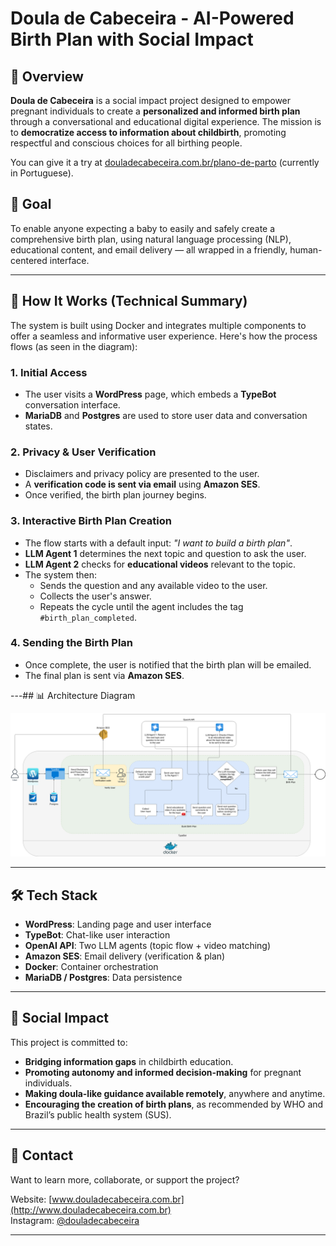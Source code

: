 # Doula de Cabeceira - AI-Powered Birth Plan with Social Impact

## 🌱 Overview

**Doula de Cabeceira** is a social impact project designed to empower pregnant individuals to create a **personalized and informed birth plan** through a conversational and educational digital experience. The mission is to **democratize access to information about childbirth**, promoting respectful and conscious choices for all birthing people.

You can give it a try at [douladecabeceira.com.br/plano-de-parto](http://www.douladecabeceira.com.br/plano-de-parto) (currently in Portuguese).

## 🎯 Goal

To enable anyone expecting a baby to easily and safely create a comprehensive birth plan, using natural language processing (NLP), educational content, and email delivery — all wrapped in a friendly, human-centered interface.

---

## 🧠 How It Works (Technical Summary)

The system is built using Docker and integrates multiple components to offer a seamless and informative user experience. Here's how the process flows (as seen in the diagram):

### 1. **Initial Access**
- The user visits a **WordPress** page, which embeds a **TypeBot** conversation interface.
- **MariaDB** and **Postgres** are used to store user data and conversation states.

### 2. **Privacy & User Verification**
- Disclaimers and privacy policy are presented to the user.
- A **verification code is sent via email** using **Amazon SES**.
- Once verified, the birth plan journey begins.

### 3. **Interactive Birth Plan Creation**
- The flow starts with a default input: _"I want to build a birth plan"_.
- **LLM Agent 1** determines the next topic and question to ask the user.
- **LLM Agent 2** checks for **educational videos** relevant to the topic.
- The system then:
  - Sends the question and any available video to the user.
  - Collects the user's answer.
  - Repeats the cycle until the agent includes the tag `#birth_plan_completed`.

### 4. **Sending the Birth Plan**
- Once complete, the user is notified that the birth plan will be emailed.
- The final plan is sent via **Amazon SES**.

---## 📊 Architecture Diagram

![Architecture Diagram](Screenshots/Birth-Plan-architecture.png)

---

## 🛠️ Tech Stack

- **WordPress**: Landing page and user interface
- **TypeBot**: Chat-like user interaction
- **OpenAI API**: Two LLM agents (topic flow + video matching)
- **Amazon SES**: Email delivery (verification & plan)
- **Docker**: Container orchestration
- **MariaDB / Postgres**: Data persistence

---

## 💜 Social Impact

This project is committed to:

- **Bridging information gaps** in childbirth education.
- **Promoting autonomy and informed decision-making** for pregnant individuals.
- **Making doula-like guidance available remotely**, anywhere and anytime.
- **Encouraging the creation of birth plans**, as recommended by WHO and Brazil’s public health system (SUS).

---

## 📩 Contact

Want to learn more, collaborate, or support the project?

Website: [www.douladecabeceira.com.br](http://www.douladecabeceira.com.br)  
Instagram: [@douladecabeceira](https://www.instagram.com/douladecabeceira)

---
